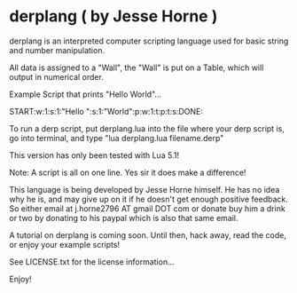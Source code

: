 derplang ( by Jesse Horne )
===========================
derplang is an interpreted computer scripting language used for basic string and number 
manipulation.

All data is assigned to a "Wall", the "Wall" is put on a Table, which will output in
numerical order.

Example Script that prints "Hello World"...

  START:w:1:s:1:"Hello ":s:1:"World":p:w:1:t:p:t:s:DONE:

To run a derp script, put derplang.lua into the file where your derp script is, go into
terminal, and type "lua derplang.lua filename.derp"

This version has only been tested with Lua 5.1!

Note: A script is all on one line. Yes sir it does make a difference!

This language is being developed by Jesse Horne himself. He has no idea why he is, and
may give up on it if he doesn't get enough positive feedback. So either email at
j.horne2796 AT gmail DOT com or donate buy him a drink or two by donating to his paypal
which is also that same email. 

A tutorial on derplang is coming soon. Until then, hack away, read the code, or
enjoy your example scripts!

See LICENSE.txt for the license information...

Enjoy!
